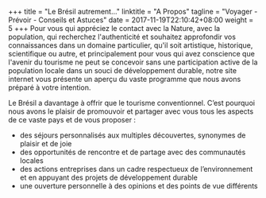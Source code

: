 +++
title = "Le Brésil autrement..."
linktitle = "A Propos"
tagline = "Voyager - Prévoir - Conseils et Astuces"
date = 2017-11-19T22:10:42+08:00
weight = 5
+++
Pour vous qui appréciez le contact avec la Nature, avec la population, qui recherchez l'authenticité et souhaitez approfondir vos connaissances dans un domaine particulier, qu'il soit artistique, historique, scientifique ou autre, et principalement pour vous qui avez conscience que l'avenir du tourisme ne peut se concevoir sans une participation active de la population locale dans un souci de développement durable, notre site internet vous présente un aperçu du vaste programme que nous avons préparé à votre intention.

Le Brésil a davantage à offrir que le tourisme conventionnel. C’est pourquoi nous avons le plaisir de promouvoir et partager avec vous tous les aspects de ce vaste pays et de vous proposer :

- des séjours personnalisés aux multiples découvertes, synonymes de plaisir et de joie
- des opportunités de rencontre et de partage avec des communautés locales
- des actions entreprises dans un cadre respectueux de l’environnement et en appuyant des projets de développement durable
- une ouverture personnelle à des opinions et des points de vue différents
